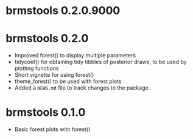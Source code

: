 # brmstools 0.2.0.9000

# brmstools 0.2.0

* Improved forest() to display multiple parameters
* tidycoef() for obtaining tidy tibbles of posterior draws, to be used by plotting functions
* Short vignette for using forest()
* theme_forest() to be used with forest plots
* Added a `NEWS.md` file to track changes to the package.

# brmstools 0.1.0

* Basic forest plots with forest()
